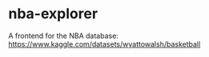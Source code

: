 # nba-explorer
A frontend for the NBA database: https://www.kaggle.com/datasets/wyattowalsh/basketball
